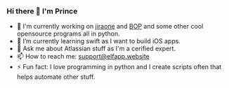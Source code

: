 ### Hi there 👋 I'm Prince

<!--
**princenyeche/princenyeche** is a ✨ _special_ ✨ repository because its `README.md` (this file) appears on your GitHub profile.

Here are some ideas to get you started:

- 🔭 I’m currently working on ...
- 🌱 I’m currently learning ...
- 👯 I’m looking to collaborate on ...
- 🤔 I’m looking for help with ...
- 💬 Ask me about ...
- 📫 How to reach me: ...
- 😄 Pronouns: ...
- ⚡ Fun fact: ...
-->

- 🔭 I'm currently working on [jiraone](https://github.com/princenyeche/atlassian-cloud-api) and [BOP](https://github.com/princenyeche/BOP) and some other cool opensource programs all in python.
- 🌱 I’m currently learning swift as I want to build iOS apps.
- 💬 Ask me about Atlassian stuff as I'm a cerified expert.
- 📫 How to reach me: support@elfapp.website
- ⚡ Fun fact: I love programming in python and I create scripts often that helps automate other stuff.
